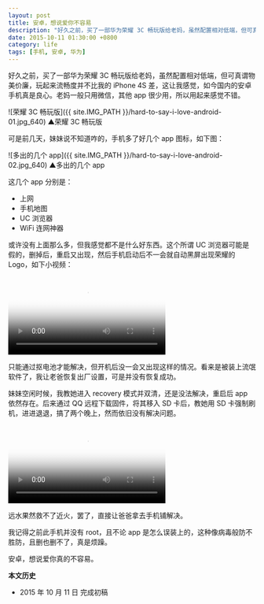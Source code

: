 ```yaml
---
layout: post
title: 安卓，想说爱你不容易
description: "好久之前，买了一部华为荣耀 3C 畅玩版给老妈，虽然配置相对低端，但可真谓物美价廉，玩起来流畅度并不比我的 iPhone 4S 差，这让我感觉，如今国内的安卓手机真是良心。老妈一般只用微信，其他 app 很少用，所以用起来感觉不错。"
date: 2015-10-11 01:30:00 +0800
category: life
tags: [手机, 安卓, 华为]
---
```


好久之前，买了一部华为荣耀 3C 畅玩版给老妈，虽然配置相对低端，但可真谓物美价廉，玩起来流畅度并不比我的 iPhone 4S 差，这让我感觉，如今国内的安卓手机真是良心。老妈一般只用微信，其他 app 很少用，所以用起来感觉不错。

![荣耀 3C 畅玩版]({{ site.IMG_PATH }}/hard-to-say-i-love-android-01.jpg_640)
&#9650;荣耀 3C 畅玩版

可是前几天，妹妹说不知道咋的，手机多了好几个 app 图标，如下图：

![多出的几个 app]({{ site.IMG_PATH }}/hard-to-say-i-love-android-02.jpg_640)
&#9650;多出的几个 app

这几个 app 分别是：

* 上网
* 手机地图
* UC 浏览器
* WiFi 连网神器

或许没有上面那么多，但我感觉都不是什么好东西。这个所谓 UC 浏览器可能是假的，删掉后，重启又出现，然后手机启动后不一会就自动黑屏出现荣耀的 Logo，如下小视频：

<video class="video" poster="{{ site.IMG_PATH }}/hard-to-say-i-love-android-03.jpg" style="width:320px!important" controls>
  <source src="{{ site.IMG_PATH }}/hard-to-say-i-love-android-01.mp4" type="video/mp4" />
  <source src="{{ site.IMG_PATH }}/hard-to-say-i-love-android-01.webm" type="video/webm" />
  <source src="{{ site.IMG_PATH }}/hard-to-say-i-love-android-01.ogv" type="video/ogg" />
  <embed src="{{ site.IMG_PATH }}/flvplayer.swf" allowFullScreen="true" FlashVars="vcastr_file={{ site.IMG_PATH }}/hard-to-say-i-love-android-01.flv&IsAutoPlay=0&IsContinue=1" quality="high" pluginspage="http://www.macromedia.com/go/getflashplayer" type="application/x-shockwave-flash" width="320" height="240"></embed>  
</video>

只能通过抠电池才能解决，但开机后没一会又出现这样的情况。看来是被装上流氓软件了，我让老爸恢复出厂设置，可是并没有恢复成功。

妹妹空闲时候，我教她进入 recovery 模式并双清，还是没法解决，重启后 app 依然存在。后来通过 QQ 远程下载固件，将其移入 SD 卡后，教她用 SD 卡强制刷机，进进退退，搞了两个晚上，然而依旧没有解决问题。

<video class="video" poster="{{ site.IMG_PATH }}/hard-to-say-i-love-android-04.jpg" style="width:320px!important" controls>
  <source src="{{ site.IMG_PATH }}/hard-to-say-i-love-android-02.mp4" type="video/mp4" />
  <source src="{{ site.IMG_PATH }}/hard-to-say-i-love-android-02.webm" type="video/webm" />
  <source src="{{ site.IMG_PATH }}/hard-to-say-i-love-android-02.ogv" type="video/ogg" />
  <embed src="{{ site.IMG_PATH }}/flvplayer.swf" allowFullScreen="true" FlashVars="vcastr_file={{ site.IMG_PATH }}/hard-to-say-i-love-android-02.flv&IsAutoPlay=0&IsContinue=1" quality="high" pluginspage="http://www.macromedia.com/go/getflashplayer" type="application/x-shockwave-flash" width="320" height="240"></embed>  
</video>

远水果然救不了近火，罢了，直接让爸爸拿去手机铺解决。

我记得之前此手机并没有 root，且不论 app 是怎么误装上的，这种像病毒般防不胜防，且删也删不了，真是烦躁。

安卓，想说爱你真的不容易。

**本文历史**

* 2015 年 10 月 11 日 完成初稿
